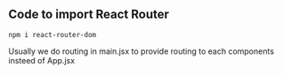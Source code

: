 ## Code to import React Router

```
npm i react-router-dom
```

Usually we do routing in main.jsx to provide routing to each components insteed of App.jsx